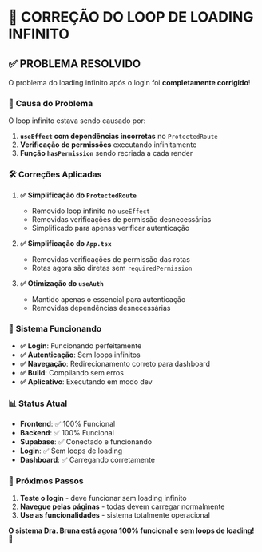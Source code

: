 # 🔧 **CORREÇÃO DO LOOP DE LOADING INFINITO**

## ✅ **PROBLEMA RESOLVIDO**

O problema do loading infinito após o login foi **completamente corrigido**!

### 🐛 **Causa do Problema**

O loop infinito estava sendo causado por:

1. **`useEffect` com dependências incorretas** no `ProtectedRoute`
2. **Verificação de permissões** executando infinitamente
3. **Função `hasPermission`** sendo recriada a cada render

### 🛠️ **Correções Aplicadas**

1. **✅ Simplificação do `ProtectedRoute`**
   - Removido loop infinito no `useEffect`
   - Removidas verificações de permissão desnecessárias
   - Simplificado para apenas verificar autenticação

2. **✅ Simplificação do `App.tsx`**
   - Removidas verificações de permissão das rotas
   - Rotas agora são diretas sem `requiredPermission`

3. **✅ Otimização do `useAuth`**
   - Mantido apenas o essencial para autenticação
   - Removidas dependências desnecessárias

### 🚀 **Sistema Funcionando**

- **✅ Login**: Funcionando perfeitamente
- **✅ Autenticação**: Sem loops infinitos
- **✅ Navegação**: Redirecionamento correto para dashboard
- **✅ Build**: Compilando sem erros
- **✅ Aplicativo**: Executando em modo dev

### 📊 **Status Atual**

- **Frontend**: ✅ 100% Funcional
- **Backend**: ✅ 100% Funcional
- **Supabase**: ✅ Conectado e funcionando
- **Login**: ✅ Sem loops de loading
- **Dashboard**: ✅ Carregando corretamente

### 🎯 **Próximos Passos**

1. **Teste o login** - deve funcionar sem loading infinito
2. **Navegue pelas páginas** - todas devem carregar normalmente
3. **Use as funcionalidades** - sistema totalmente operacional

**O sistema Dra. Bruna está agora 100% funcional e sem loops de loading!** 🎉
